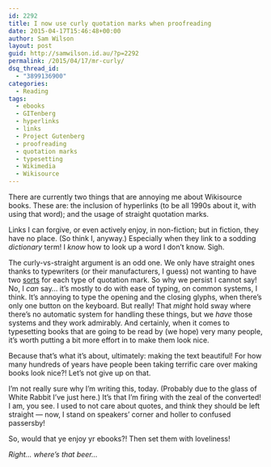 ```yaml
---
id: 2292
title: I now use curly quotation marks when proofreading
date: 2015-04-17T15:46:48+00:00
author: Sam Wilson
layout: post
guid: http://samwilson.id.au/?p=2292
permalink: /2015/04/17/mr-curly/
dsq_thread_id:
  - "3899136900"
categories:
  - Reading
tags:
  - ebooks
  - GITenberg
  - hyperlinks
  - links
  - Project Gutenberg
  - proofreading
  - quotation marks
  - typesetting
  - Wikimedia
  - Wikisource
---
```

There are currently two things that are annoying me about Wikisource books. These are: the inclusion of hyperlinks (to be all 1990s about it, with using that word); and the usage of straight quotation marks.

Links I can forgive, or even actively enjoy, in non-fiction; but in fiction, they have no place. (So think I, anyway.) Especially when they link to a sodding _dictionary_ term! I _know_ how to look up a word I don&#8217;t know. Sigh.

The curly-vs-straight argument is an odd one. We only have straight ones thanks to typewriters (or their manufacturers, I guess) not wanting to have two [sorts](https://en.wikipedia.org/wiki/Sort_%28typesetting%29 "(It's like a metal, real-world, glyph)") for each type of quotation mark. So why we persist I cannot say! No, I _can_ say&#8230; it&#8217;s mostly to do with ease of typing, on common systems, I think. It&#8217;s annoying to type the opening and the closing glyphs, when there&#8217;s only one button on the keyboard. But really! That _might_ hold sway where there&#8217;s no automatic system for handling these things, but we _have_ those systems and they work admirably. And certainly, when it comes to typesetting books that are going to be read by (we hope) very many people, it&#8217;s worth putting a bit more effort in to make them look nice.

Because that&#8217;s what it&#8217;s about, ultimately: making the text beautiful! For how many hundreds of years have people been taking terrific care over making books look nice?! Let&#8217;s not give up on that.

I&#8217;m not really sure why I&#8217;m writing this, today. (Probably due to the glass of White Rabbit I&#8217;ve just here.) It&#8217;s that I&#8217;m firing with the zeal of the converted! I am, you see. I used to not care about quotes, and think they should be left straight &#8212; now, I stand on speakers&#8217; corner and holler to confused passersby!

So, would that ye enjoy yr ebooks?! Then set them with loveliness!

_Right&#8230; where&#8217;s that beer&#8230;_